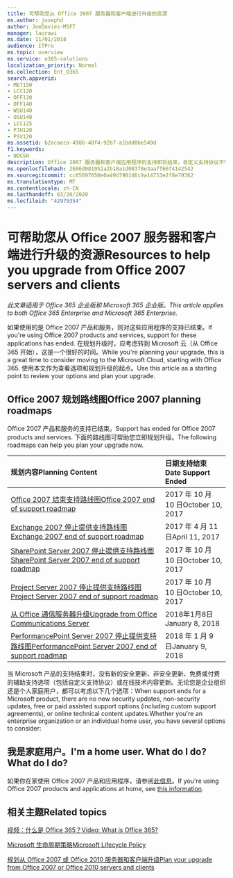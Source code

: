 ```yaml
---
title: 可帮助您从 Office 2007 服务器和客户端进行升级的资源
ms.author: josephd
author: JoeDavies-MSFT
manager: laurawi
ms.date: 11/01/2018
audience: ITPro
ms.topic: overview
ms.service: o365-solutions
localization_priority: Normal
ms.collection: Ent_O365
search.appverid:
- MET150
- LCC120
- OFF120
- OFF140
- WSU140
- OSU140
- LCC125
- PJU120
- PSV120
ms.assetid: b2acaeca-4986-40f4-92b7-a1bdd06e549d
f1.keywords:
- NOCSH
description: Office 2007 服务器和客户端应用程序的支持即将结束，自定义支持协议不可用。 使用本文立即开始规划升级。
ms.openlocfilehash: 2686d081952a2b18a1d08378e3aa7f66f4142542
ms.sourcegitcommit: cc05697650e0a49d7901d6c9a14753e2f8e79362
ms.translationtype: MT
ms.contentlocale: zh-CN
ms.lasthandoff: 03/26/2020
ms.locfileid: "42979354"
---
```

# <a name="resources-to-help-you-upgrade-from-office-2007-servers-and-clients"></a><span data-ttu-id="cfd01-104">可帮助您从 Office 2007 服务器和客户端进行升级的资源</span><span class="sxs-lookup"><span data-stu-id="cfd01-104">Resources to help you upgrade from Office 2007 servers and clients</span></span>

<span data-ttu-id="cfd01-105">*此文章适用于 Office 365 企业版和 Microsoft 365 企业版。*</span><span class="sxs-lookup"><span data-stu-id="cfd01-105">*This article applies to both Office 365 Enterprise and Microsoft 365 Enterprise.*</span></span>

<span data-ttu-id="cfd01-106">如果使用的是 Office 2007 产品和服务，则对这些应用程序的支持已结束。</span><span class="sxs-lookup"><span data-stu-id="cfd01-106">If you're using Office 2007 products and services, support for these applications has ended.</span></span> <span data-ttu-id="cfd01-107">在规划升级时，应考虑转到 Microsoft 云（从 Office 365 开始），这是一个很好的时间。</span><span class="sxs-lookup"><span data-stu-id="cfd01-107">While you're planning your upgrade, this is a great time to consider moving to the Microsoft Cloud, starting with Office 365.</span></span> <span data-ttu-id="cfd01-108">使用本文作为查看选项和规划升级的起点。</span><span class="sxs-lookup"><span data-stu-id="cfd01-108">Use this article as a starting point to review your options and plan your upgrade.</span></span>
      
## <a name="office-2007-planning-roadmaps"></a><span data-ttu-id="cfd01-109">Office 2007 规划路线图</span><span class="sxs-lookup"><span data-stu-id="cfd01-109">Office 2007 planning roadmaps</span></span>
  
<span data-ttu-id="cfd01-110">Office 2007 产品和服务的支持已结束。</span><span class="sxs-lookup"><span data-stu-id="cfd01-110">Support has ended for Office 2007 products and services.</span></span> <span data-ttu-id="cfd01-111">下面的路线图可帮助您立即规划升级。</span><span class="sxs-lookup"><span data-stu-id="cfd01-111">The following roadmaps can help you plan your upgrade now.</span></span>

|<span data-ttu-id="cfd01-112">**规划内容**</span><span class="sxs-lookup"><span data-stu-id="cfd01-112">**Planning Content**</span></span>|<span data-ttu-id="cfd01-113">**日期支持结束**</span><span class="sxs-lookup"><span data-stu-id="cfd01-113">**Date Support Ended**</span></span>|
|:-----|:-----|
|[<span data-ttu-id="cfd01-114">Office 2007 结束支持路线图</span><span class="sxs-lookup"><span data-stu-id="cfd01-114">Office 2007 end of support roadmap</span></span>](https://docs.microsoft.com/DeployOffice/office-2007-end-support-roadmap) <br/> |<span data-ttu-id="cfd01-115">2017 年 10 月 10 日</span><span class="sxs-lookup"><span data-stu-id="cfd01-115">October 10, 2017</span></span>  <br/> |
|[<span data-ttu-id="cfd01-116">Exchange 2007 停止提供支持路线图</span><span class="sxs-lookup"><span data-stu-id="cfd01-116">Exchange 2007 end of support roadmap</span></span>](exchange-2007-end-of-support.md) <br/> |<span data-ttu-id="cfd01-117">2017 年 4 月 11 日</span><span class="sxs-lookup"><span data-stu-id="cfd01-117">April 11, 2017</span></span>  <br/> |
|[<span data-ttu-id="cfd01-118">SharePoint Server 2007 停止提供支持路线图</span><span class="sxs-lookup"><span data-stu-id="cfd01-118">SharePoint Server 2007 end of support roadmap</span></span>](sharepoint-2007-end-of-support.md) <br/> |<span data-ttu-id="cfd01-119">2017 年 10 月 10 日</span><span class="sxs-lookup"><span data-stu-id="cfd01-119">October 10, 2017</span></span>  <br/> |
|[<span data-ttu-id="cfd01-120">Project Server 2007 停止提供支持路线图</span><span class="sxs-lookup"><span data-stu-id="cfd01-120">Project Server 2007 end of support roadmap</span></span>](project-server-2007-end-of-support.md) <br/> |<span data-ttu-id="cfd01-121">2017 年 10 月 10 日</span><span class="sxs-lookup"><span data-stu-id="cfd01-121">October 10, 2017</span></span>  <br/> |
|[<span data-ttu-id="cfd01-122">从 Office 通信服务器升级</span><span class="sxs-lookup"><span data-stu-id="cfd01-122">Upgrade from Office Communications Server</span></span>](https://docs.microsoft.com/SkypeForBusiness/plan-your-deployment/upgrade) <br/> |<span data-ttu-id="cfd01-123">2018年1月8日</span><span class="sxs-lookup"><span data-stu-id="cfd01-123">January 8, 2018</span></span>  <br/> |
|[<span data-ttu-id="cfd01-124">PerformancePoint Server 2007 停止提供支持路线图</span><span class="sxs-lookup"><span data-stu-id="cfd01-124">PerformancePoint Server 2007 end of support roadmap</span></span>](pps-2007-end-of-support.md) <br/> |<span data-ttu-id="cfd01-125">2018 年 1 月 9 日</span><span class="sxs-lookup"><span data-stu-id="cfd01-125">January 9, 2018</span></span>  <br/> |
   
<span data-ttu-id="cfd01-126">当 Microsoft 产品的支持结束时，没有新的安全更新、非安全更新、免费或付费的辅助支持选项（包括自定义支持协议）或在线技术内容更新。无论您是企业组织还是个人家庭用户，都可以考虑以下几个选项：</span><span class="sxs-lookup"><span data-stu-id="cfd01-126">When support ends for a Microsoft product, there are no new security updates, non-security updates, free or paid assisted support options (including custom support agreements), or online technical content updates.Whether you're an enterprise organization or an individual home user, you have several options to consider:</span></span>

## <a name="im-a-home-user-what-do-i-do"></a><span data-ttu-id="cfd01-127">我是家庭用户。</span><span class="sxs-lookup"><span data-stu-id="cfd01-127">I'm a home user.</span></span> <span data-ttu-id="cfd01-128">What do I do?</span><span class="sxs-lookup"><span data-stu-id="cfd01-128">What do I do?</span></span>

<span data-ttu-id="cfd01-129">如果你在家使用 Office 2007 产品和应用程序，请参阅[此信息](plan-upgrade-previous-versions-office.md#im-a-home-user-what-do-i-do)。</span><span class="sxs-lookup"><span data-stu-id="cfd01-129">If you're using Office 2007 products and applications at home, see [this information](plan-upgrade-previous-versions-office.md#im-a-home-user-what-do-i-do).</span></span>
     
## <a name="related-topics"></a><span data-ttu-id="cfd01-130">相关主题</span><span class="sxs-lookup"><span data-stu-id="cfd01-130">Related topics</span></span>

[<span data-ttu-id="cfd01-131">视频：什么是 Office 365？</span><span class="sxs-lookup"><span data-stu-id="cfd01-131">Video: What is Office 365?</span></span>](https://support.office.com/article/847caf12-2589-452c-8aca-1c009797678b.aspx)
  
[<span data-ttu-id="cfd01-132">Microsoft 生命周期策略</span><span class="sxs-lookup"><span data-stu-id="cfd01-132">Microsoft Lifecycle Policy</span></span>](https://go.microsoft.com/fwlink/?linkid=865200)

[<span data-ttu-id="cfd01-133">规划从 Office 2007 或 Office 2010 服务器和客户端升级</span><span class="sxs-lookup"><span data-stu-id="cfd01-133">Plan your upgrade from Office 2007 or Office 2010 servers and clients</span></span>](plan-upgrade-previous-versions-office.md)
  

